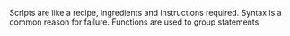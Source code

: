 Scripts are like a recipe, ingredients and instructions required.
Syntax is a common reason for failure. 
Functions are used to group statements